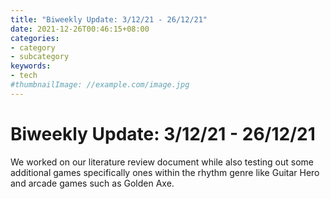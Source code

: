 ```yaml
---
title: "Biweekly Update: 3/12/21 - 26/12/21"
date: 2021-12-26T00:46:15+08:00
categories:
- category
- subcategory
keywords:
- tech
#thumbnailImage: //example.com/image.jpg
---
```

# Biweekly Update: 3/12/21 - 26/12/21
We worked on our literature review document while also testing out some additional games specifically ones within the rhythm genre like Guitar Hero and arcade games such as Golden Axe.
